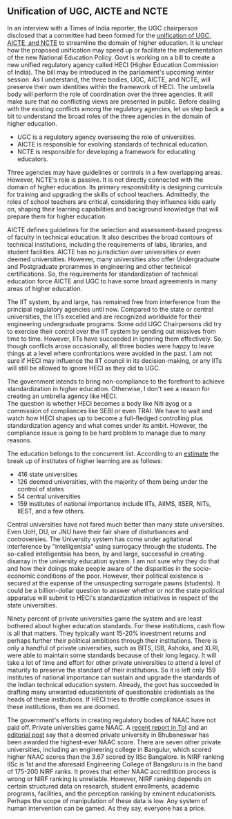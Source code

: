 ## Unification of UGC, AICTE and NCTE

In an interview with a Times of India reporter, the UGC chairperson disclosed that a committee had been formed
for the [unification of UGC, AICTE, and NCTE](https://am.linkedin.com/posts/mamidala-jagadesh-kumar-76b090146_manash-gohain-of-times-of-india-writes-the-activity-6896151745542901760-HVLe?trk=public_profile_like_view) to streamline the domain of higher education. It is unclear how the proposed unification may speed up or facilitate the
implementation of the new National Education Policy. Govt is working on a bill to create a new unified 
regulatory agency called HECI (Higher Education Commission of India). The bill may be introduced in the parliament's
upcoming winter session. As I understand, the three bodies, UGC, AICTE, and NCTE, will preserve their own identities 
within the framework of HECI. The umbrella body will perform the role of coordination over the three agencies.
It will make sure that no conflicting views are presented in public. Before dealing with the existing conflicts among
the regulatory agencies, let us step back a bit to understand the broad roles of the three agencies in the domain of 
higher education.

- UGC is a regulatory agency overseeing the role of universities.
- AICTE is responsible for evolving standards of technical education.
- NCTE is responsible for developing a framework for educating educators.

Three agencies may have guidelines or controls in a few overlapping areas. However,
NCTE's role is passive. It is not directly connected with the domain of higher education. Its primary responsibility
is designing curricula for training and upgrading the skills of school teachers. Admittedly, the roles of school
teachers are critical, considering they influence kids early on, shaping their learning capabilities and 
background knowledge that will prepare them for higher education. 

AICTE defines guidelines for the selection and assessment-based progress of faculty in technical education. It also
describes the broad contours of technical institutions, including the requirements of labs, libraries, and student
facilities. AICTE has no jurisdiction over universities or even deemed universities. However, many universities 
also offer Undergraduate and Postgraduate prorammes in engineering and other technical certifications. So, 
the requirements for standardization of technical education force AICTE and UGC to have some broad 
agreements in many areas of higher education. 

The IIT system, by and large, has remained free from interference from the principal regulatory agencies until now.
Compared to the state or central universities, the IITs excelled and are recognized worldwide for their engineering undergraduate programs. Some odd UGC Chairpersons did try to exercise their control over the IIT system by sending out  missives from time to time. However, IITs have succeeded in ignoring them effectively. 
So, though conflicts arose occasionally, all three bodies were happy to leave things at a 
level where confrontations were avoided in the past. I am not sure if 
HECI may influence the IIT council in its decision-making, or any IITs will still be allowed to ignore HECI as 
they did to UGC. 

The government intends to bring non-compliance to the forefront to achieve standardization in higher
education. Otherwise, I don't see a reason for creating an umbrella agency like HECI.  
The question is whether HECI becomes a body like Niti ayog or a commission of compliances like SEBI
or even TRAI. We have to wait and watch how HECI shapes up to become a full-fledged controlling plus standardization
agency and what comes under its ambit. However, the compliance issue is going to be hard 
problem to manage due to many reasons. 

The education belongs to the concurrent list. According to an [estimate](https://en.wikipedia.org/wiki/Higher_education_in_India)
the break up of institutes of higher learning are as follows:

- 416 state universities
- 126 deemed universities, with the majority of them being under the control of states
- 54 central universities
- 159 institutes of national importance include IITs, AIIMS, IISER, NITs, IIEST, and a few others.

Central universities have not fared much better than many state universities. Even UoH, DU, or JNU have their
fair share of disturbances and controversies. The University system has come under agitational interference by "intelligentsia" using surrogacy through the students. 
The so-called intelligentsia has been, by and large, successful in creating disarray in the university education 
system. I am not sure why they do that and how their doings make people aware of the disparities in 
the socio-economic conditions of the poor. However, their political existence is secured at the expense of
the unsuspecting surrogate pawns (students). It could be a billion-dollar question to answer whether or not 
the state political apparatus will submit to HECI's standardization initiatives in respect of the state universities. 

Ninety percent of private universities game the system and are least bothered about higher education standards.
For these institutions, cash flow is all that matters. They typically want 15-20% investment returns and
perhaps further their political ambitions through their institutions. There is only a handful of private 
universities, such as BITS, ISB, Ashoka, and XLRI, were able to maintain some standards because of their 
long legacy. It will take a lot of time and effort for other private universities to attend a level of
maturity to preserve the standard of their institutions. So it is left only 159 institutes of national 
importance can sustain and upgrade 
the standards of the Indian technical education system. Already, the govt has succeeded in drafting many unwanted
educationists of questionable credentials as the heads of these institutions. If HECI tries to throttle compliance
issues in these institutions, then we are doomed.


The government's efforts in creating regulatory bodies of NAAC have not paid off. Private universities game NAAC. 
A [recent report in ToI](https://timesofindia.indiatimes.com/education/better-than-the-best-naacs-grade-discrepancies-under-lens/articleshow/94591794.cms) and an [editorial post](https://timesofindia.indiatimes.com/blogs/toi-editorials/unreliably-a-oddities-in-naac-assessment-call-for-an-urgent-audit-dont-mess-with-higher-education/) 
say that a deemed private university in Bhubaneswar has been awarded the
highest-ever NAAC score. There are seven other private universities, including an engineering college
in Bangulur, which scored higher NAAC scores than the 3.67 scored by IISc Bangalore. In NIRF ranking IISc is 1st
and the aforesaid Engineering College of Bangaluru is in the band of 175-200 NIRF ranks. It proves that 
either NAAC accreditition process is wrong or NIRF ranking is unreliable. However, NIRF ranking depends on 
certain structured data on research, student enrollments, academic programs, facilities, and the 
perception ranking by eminent educationists.  Perhaps the scope of manipulation of these data is low. Any system
of human intervention can be gamed. As they say, everyone has a price.


